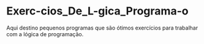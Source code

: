 # Exerc-cios_De_L-gica_Programa-o
Aqui destino pequenos programas que são ótimos exercícios para trabalhar com a lógica de programação. 
